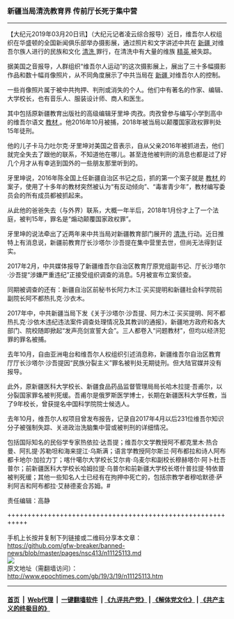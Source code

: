 ### 新疆当局清洗教育界 传前厅长死于集中营
------------------------

<p>
 【大纪元2019年03月20日讯】（大纪元记者凌云综合报导）近日，维吾尔人权组织在华盛顿的全国新闻俱乐部举办摄影展，通过照片和文字讲述中共在
 <a href="http://www.epochtimes.com/gb/tag/%E6%96%B0%E7%96%86.html">
  新疆
 </a>
 对维吾尔族人进行的民族和文化
 <a href="http://www.epochtimes.com/gb/tag/%E6%B8%85%E6%B4%97.html">
  清洗
 </a>
 罪行，在清洗中有大量的维族
 <a href="http://www.epochtimes.com/gb/tag/%E7%B2%BE%E8%8B%B1.html">
  精英
 </a>
 被失踪。
</p>
<p>
 据美国之音报导，人群组织“维吾尔人运动”的这次摄影展上，展出了三十多幅摄影作品和数十幅肖像照片，从不同角度展示了中共当局在
 <a href="http://www.epochtimes.com/gb/tag/%E6%96%B0%E7%96%86.html">
  新疆
 </a>
 对维吾尔人的控制。
</p>
<p>
 一些肖像照片属于被中共拘押、判刑或消失的个人。他们中有著名的作家、编辑、大学校长，也有音乐人、服装设计师、商人和医生。
</p>
<p>
 其中包括原新疆教育出版社的高级编辑牙里坤·肉孜。肉孜曾参与编写小学到高中的维吾尔语文
 <a href="http://www.epochtimes.com/gb/tag/%E6%95%99%E6%9D%90.html">
  教材
 </a>
 。他2016年10月被捕，2018年被当局以颠覆国家政权罪判处15年徒刑。
</p>
<p>
 他的儿子卡马力吐尔克·牙里坤对美国之音表示，自从父亲2016年被抓进去，他们就完全失去了跟他的联系，不知道他在哪儿。甚至连他被判刑的消息也都是过了好几个月才从有幸逃到国外的一些朋友那里听到的。
</p>
<p>
 牙里坤说，2016年陈全国上任新疆自治区书记之后，抓的第一个案子就是
 <a href="http://www.epochtimes.com/gb/tag/%E6%95%99%E6%9D%90.html">
  教材
 </a>
 的案子，使用了十多年的教材突然被认为“有反动倾向”、“毒害青少年”，教材编写委员会的所有成员都被抓起来。
</p>
<p>
 从此他的爸爸失去（与外界）联系，大概一年半后，2018年1月份才上了一个法庭，被判15年，罪名是“煽动颠覆国家政权罪”。
</p>
<p>
 牙里坤的说法牵出了近两年来中共当局对新疆教育部门展开的
 <a href="http://www.epochtimes.com/gb/tag/%E6%B8%85%E6%B4%97.html">
  清洗
 </a>
 行动。近日推特上有消息说，新疆前教育厅长沙塔尔·沙吾提在集中营里去世，但尚无法得到证实。
</p>
<p>
 2017年2月，中共媒体报导了新疆维吾尔自治区教育厅原党组副书记、厅长沙塔尔·沙吾提“涉嫌严重违纪”正接受组织调查的消息。5月被宣布立案侦查。
</p>
<p>
 同期被调查的还有：新疆自治区前秘书长阿力木江·买买提明和新疆社会科学院前副院长阿不都热扎克·沙衣木。
</p>
<p>
 2017年中，中共新疆当局下发《关于沙塔尔·沙吾提、阿力木江·买买提明、阿不都热扎克·沙依木违纪违法案件调查处理情况及其教训的通报》，新疆地方政府和各大部门、院校随即掀起“发声亮剑宣誓大会”。三人都卷入“问题教材”，但均以经济犯罪的罪名被捕。
</p>
<p>
 去年10月，自由亚洲电台和维吾尔人权组织引述消息称，新疆维吾尔自治区教育厅厅长沙塔尔·沙吾提因“民族分裂主义”罪名被判处无期徒刑。但大陆官媒并没有报导。
</p>
<p>
 此外，原新疆医科大学校长、新疆食品药品监督管理局局长哈木拉提·吾甫尔，以分裂国家罪名被判死缓。吾甫尔是俄罗斯医学博士，长期在新疆医科大学任教，当了9年校长，曾获提名中国科学院院士候选人。
</p>
<p>
 去年10月，维吾尔人权项目曾发布报告，记录自2017年4月以后231位维吾尔知识分子被强制失踪、关进政治洗脑集中营或被判刑的详细情况。
</p>
<p>
 包括国际知名的民俗学专家热依拉‧达吾提；维吾尔文学教授阿不都克里木‧热合曼、阿扎提‧苏勒坦和海来提江‧乌斯满；语言学教授阿尔斯兰‧阿布都拉和诗人阿布都卡地尔‧加拉力丁；喀什噶尔大学校长艾尔肯‧乌麦尔和副校长穆赫塔尔‧阿卜杜吾普尔；前新疆医科大学校长哈姆拉提‧乌普尔和前新疆大学校长塔什普拉提‧特依普被判死缓；其他一些知名人士已经有在拘押中死亡的，包括宗教学者穆哈默德‧萨利阿吉和阿布都拉‧艾赫德麦合苏姆。#
</p>
<p>
 责任编辑：高静
</p>

+++++++++++++++++++++++++++++++++++++++++++++++++++++++++++<br/><br/>
手机上长按并复制下列链接或二维码分享本文章：<br/>
https://github.com/gfw-breaker/banned-news/blob/master/pages/nsc413/n11125113.md <br/>
<a href='https://github.com/gfw-breaker/banned-news/blob/master/pages/nsc413/n11125113.md'><img src='https://github.com/gfw-breaker/banned-news/blob/master/pages/nsc413/n11125113.md.png'/></a> <br/>
原文地址（需翻墙访问）：http://www.epochtimes.com/gb/19/3/19/n11125113.htm


------------------------
#### [首页](https://github.com/gfw-breaker/banned-news/blob/master/README.md) &nbsp;|&nbsp; [Web代理](https://github.com/labour-camp/helloworld) &nbsp;|&nbsp; [一键翻墙软件](https://github.com/gfw-breaker/nogfw/blob/master/README.md) &nbsp;| [《九评共产党》](https://github.com/gfw-breaker/9ping.md/blob/master/README.md#九评之一评共产党是什么) | [《解体党文化》](https://github.com/gfw-breaker/jtdwh.md/blob/master/README.md) | [《共产主义的终极目的》](https://github.com/gfw-breaker/gczydzjmd.md/blob/master/README.md)

